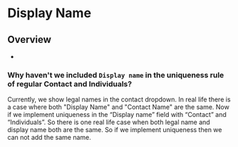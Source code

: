 # Display Name

## Overview

- 



### Why haven't we included `Display name` in the uniqueness rule of regular Contact and Individuals?

Currently, we show legal names in the contact dropdown. In real life there is a case where both "Display Name" and "Contact Name" are the same. Now if we implement uniqueness in the “Display name” field with “Contact” and “Individuals”. So there is one real life case when both legal name and display name both are the same. So if we implement uniqueness then we can not add the same name.